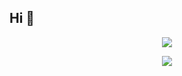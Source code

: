 ## Hi 👋

<p align=center>  
  <img src="https://count.getloli.com/get/@ligdy7?theme=rule34">
</p> 

<!-- github statistics -->

<div align="center"><img src="https://github-readme-stats.vercel.app/api?username=ligdy7&show_icons=true" /></div>
